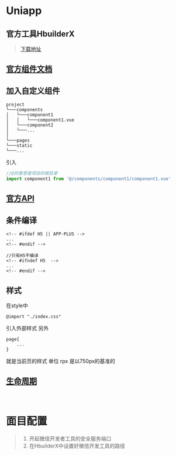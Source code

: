 # Uniapp

## 官方工具HbuilderX
>[下载地址](https://www.dcloud.io/hbuilderx.html)
## [官方组件文档](https://uniapp.dcloud.io/component/)
## 加入自定义组件
```
project
└───components
│   └───component1
│   │   └───component1.vue
│   └───component2
│   └───...
│
└───pages
└───static
└───...
```
引入
```javascript
//@的意思是项目的根目录
import component1 from '@/components/component1/component1.vue'
```

## [官方API](https://uniapp.dcloud.io/api/README)

## 条件编译
```
<!-- #ifdef H5 || APP-PLUS -->
...
<!-- #endif -->

//只有H5不编译
<!-- #ifndef H5  -->
...
<!-- #endif -->
```
## 样式
在style中
```
@import "./index.css"
```
引入外部样式
另外
```
page{
    ...
}
```
就是当前页的样式
单位 rpx 是以750px的基准的

## [生命周期](https://uniapp.dcloud.io/collocation/frame/lifecycle)
<br />

面目配置
=======
>1. 开起微信开发者工具的安全服务端口
>1. 在HbuilderX中设置好微信开发工具的路径
